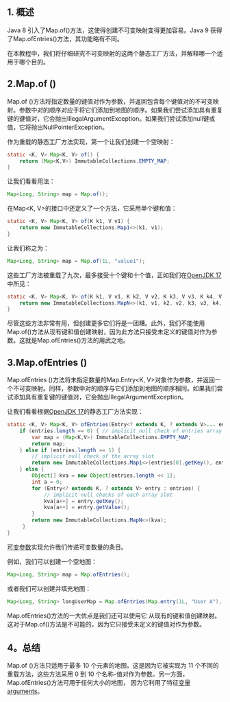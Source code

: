 ## 1. 概述

Java 8 引入了Map.of()方法，这使得创建不可变映射变得更加容易。Java 9 获得了Map.ofEntries()方法，其功能略有不同。

在本教程中，我们将仔细研究不可变映射的这两个静态工厂方法，并解释哪一个适用于哪个目的。

## 2.Map.of ()

Map.of ()方法将指定数量的键值对作为参数，并返回包含每个键值对的不可变映射。参数中对的顺序对应于将它们添加到地图的顺序。如果我们尝试添加具有重复键的键值对，它会抛出IllegalArgumentException。如果我们尝试添加null键或值，它将抛出NullPointerException。

作为重载的静态工厂方法实现，第一个让我们创建一个空映射：

```java
static <K, V> Map<K, V> of() {
    return (Map<K,V>) ImmutableCollections.EMPTY_MAP;
}
```

让我们看看用法：

```java
Map<Long, String> map = Map.of();
```

在Map<K, V>的接口中还定义了一个方法，它采用单个键和值：

```java
static <K, V> Map<K, V> of(K k1, V v1) {
    return new ImmutableCollections.Map1<>(k1, v1);
}
```

让我们称之为：

```java
Map<Long, String> map = Map.of(1L, "value1");

```

这些工厂方法被重载了九次，最多接受十个键和十个值，正如我们在[OpenJDK 17](https://openjdk.org/projects/jdk/17/)中所见：

```java
static <K, V> Map<K, V> of(K k1, V v1, K k2, V v2, K k3, V v3, K k4, V v4, K k5, V v5, K k6, V v6, K k7, V v7, K k8, V v8, K k9, V v9, K k10, V v10) {
    return new ImmutableCollections.MapN<>(k1, v1, k2, v2, k3, v3, k4, v4, k5, v5, k6, v6, k7, v7, k8, v8, k9, v9, k10, v10);
}
```

尽管这些方法非常有用，但创建更多它们将是一团糟。此外，我们不能使用Map.of()方法从现有键和值创建映射，因为此方法只接受未定义的键值对作为参数。这就是Map.ofEntries()方法的用武之地。

## 3.Map.ofEntries ()

Map.ofEntries ()方法将未指定数量的Map.Entry<K, V>对象作为参数，并返回一个不可变映射。同样，参数中对的顺序与它们添加到地图的顺序相同。如果我们尝试添加具有重复键的键值对，它会抛出IllegalArgumentException。

让我们看看根据[OpenJDK 17](https://openjdk.org/projects/jdk/17/)的静态工厂方法实现：

```java
static <K, V> Map<K, V> ofEntries(Entry<? extends K, ? extends V>... entries) {
    if (entries.length == 0) { // implicit null check of entries array
        var map = (Map<K,V>) ImmutableCollections.EMPTY_MAP;
        return map;
    } else if (entries.length == 1) {
        // implicit null check of the array slot
        return new ImmutableCollections.Map1<>(entries[0].getKey(), entries[0].getValue());
    } else {
        Object[] kva = new Object[entries.length << 1];
        int a = 0;
        for (Entry<? extends K, ? extends V> entry : entries) {
            // implicit null checks of each array slot
            kva[a++] = entry.getKey();
            kva[a++] = entry.getValue();
        }
        return new ImmutableCollections.MapN<>(kva);
     }
}
```

[可变参数](https://www.baeldung.com/java-varargs)实现允许我们传递可变数量的条目。

例如，我们可以创建一个空地图：

```java
Map<Long, String> map = Map.ofEntries();
```

或者我们可以创建并填充地图：

```java
Map<Long, String> longUserMap = Map.ofEntries(Map.entry(1L, "User A"), Map.entry(2L, "User B"));
```

Map.ofEntries()方法的一大优点是我们还可以使用它 从现有的键和值创建映射。这对于Map.of()方法是不可能的，因为它只接受未定义的键值对作为参数。

## 4。总结

Map.of ()方法只适用于最多 10 个元素的地图。这是因为它被实现为 11 个不同的重载方法，这些方法采用 0 到 10 个名称-值对作为参数。另一方面，Map.ofEntries()方法可用于任何大小的地图， 因为它利用了特征[变量 arguments](https://www.baeldung.com/java-varargs)。